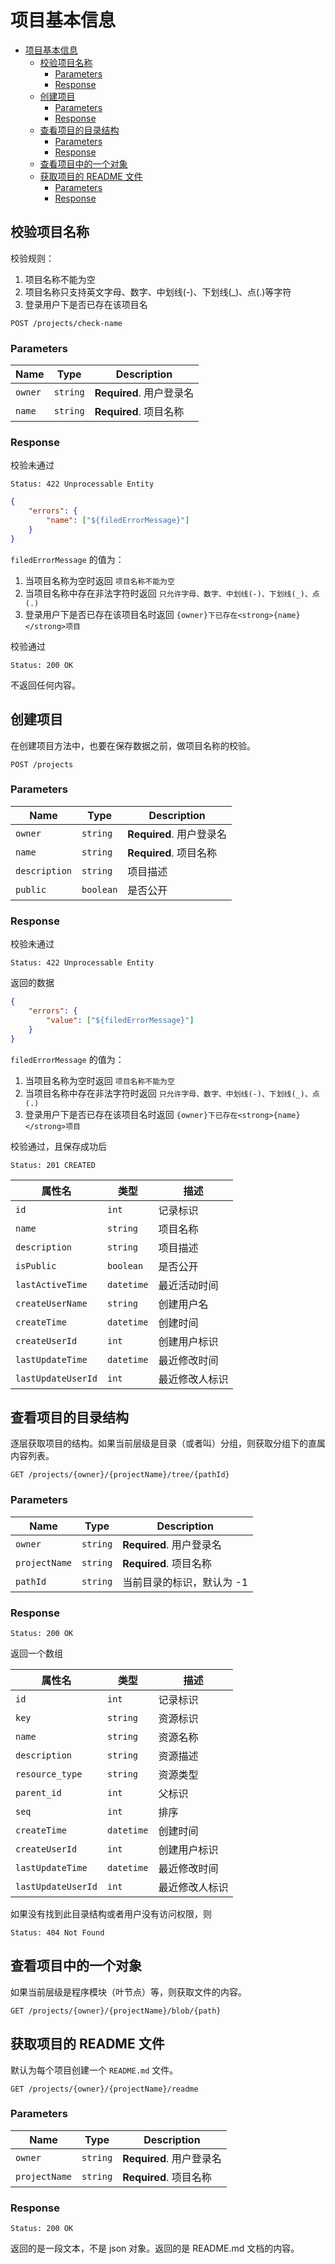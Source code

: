 # 项目基本信息

- [项目基本信息](#%E9%A1%B9%E7%9B%AE%E5%9F%BA%E6%9C%AC%E4%BF%A1%E6%81%AF)
  - [校验项目名称](#%E6%A0%A1%E9%AA%8C%E9%A1%B9%E7%9B%AE%E5%90%8D%E7%A7%B0)
    - [Parameters](#parameters)
    - [Response](#response)
  - [创建项目](#%E5%88%9B%E5%BB%BA%E9%A1%B9%E7%9B%AE)
    - [Parameters](#parameters-1)
    - [Response](#response-1)
  - [查看项目的目录结构](#%E6%9F%A5%E7%9C%8B%E9%A1%B9%E7%9B%AE%E7%9A%84%E7%9B%AE%E5%BD%95%E7%BB%93%E6%9E%84)
    - [Parameters](#parameters-2)
    - [Response](#response-2)
  - [查看项目中的一个对象](#%E6%9F%A5%E7%9C%8B%E9%A1%B9%E7%9B%AE%E4%B8%AD%E7%9A%84%E4%B8%80%E4%B8%AA%E5%AF%B9%E8%B1%A1)
  - [获取项目的 README 文件](#%E8%8E%B7%E5%8F%96%E9%A1%B9%E7%9B%AE%E7%9A%84-readme-%E6%96%87%E4%BB%B6)
    - [Parameters](#parameters-3)
    - [Response](#response-3)

## 校验项目名称

校验规则：

1. 项目名称不能为空
2. 项目名称只支持英文字母、数字、中划线(-)、下划线(_)、点(.)等字符
3. 登录用户下是否已存在该项目名

```text
POST /projects/check-name
```

### Parameters

| Name    | Type     | Description              |
| ------- | -------- | ------------------------ |
| `owner` | `string` | **Required**. 用户登录名 |
| `name`  | `string` | **Required**. 项目名称   |

### Response

校验未通过

```text
Status: 422 Unprocessable Entity
```

```json
{
    "errors": {
        "name": ["${filedErrorMessage}"]
    }
}
```

`filedErrorMessage` 的值为：

1. 当项目名称为空时返回 `项目名称不能为空`
2. 当项目名称中存在非法字符时返回 `只允许字母、数字、中划线(-)、下划线(_)、点(.)`
3. 登录用户下是否已存在该项目名时返回 `{owner}下已存在<strong>{name}</strong>项目`

校验通过

```text
Status: 200 OK
```

不返回任何内容。

## 创建项目

在创建项目方法中，也要在保存数据之前，做项目名称的校验。

```text
POST /projects
```

### Parameters

| Name          | Type      | Description              |
| ------------- | --------- | ------------------------ |
| `owner`       | `string`  | **Required**. 用户登录名 |
| `name`        | `string`  | **Required**. 项目名称   |
| `description` | `string`  | 项目描述                 |
| `public`      | `boolean` | 是否公开                 |

### Response

校验未通过

```text
Status: 422 Unprocessable Entity
```

返回的数据

```json
{
    "errors": {
        "value": ["${filedErrorMessage}"]
    }
}
```

`filedErrorMessage` 的值为：

1. 当项目名称为空时返回 `项目名称不能为空`
2. 当项目名称中存在非法字符时返回 `只允许字母、数字、中划线(-)、下划线(_)、点(.)`
3. 登录用户下是否已存在该项目名时返回 `{owner}下已存在<strong>{name}</strong>项目`

校验通过，且保存成功后

```text
Status: 201 CREATED
```

| 属性名             | 类型       | 描述           |
| ------------------ | ---------- | -------------- |
| `id`               | `int`      | 记录标识       |
| `name`             | `string`   | 项目名称       |
| `description`      | `string`   | 项目描述       |
| `isPublic`         | `boolean`  | 是否公开       |
| `lastActiveTime`   | `datetime` | 最近活动时间   |
| `createUserName`   | `string`   | 创建用户名     |
| `createTime`       | `datetime` | 创建时间       |
| `createUserId`     | `int`      | 创建用户标识   |
| `lastUpdateTime`   | `datetime` | 最近修改时间   |
| `lastUpdateUserId` | `int`      | 最近修改人标识 |

## 查看项目的目录结构

逐层获取项目的结构。如果当前层级是目录（或者叫）分组，则获取分组下的直属内容列表。

```text
GET /projects/{owner}/{projectName}/tree/{pathId}
```

### Parameters

| Name          | Type     | Description               |
| ------------- | -------- | ------------------------- |
| `owner`       | `string` | **Required**. 用户登录名  |
| `projectName` | `string` | **Required**. 项目名称    |
| `pathId`      | `string` | 当前目录的标识，默认为 -1 |

### Response

```text
Status: 200 OK
```

返回一个数组

| 属性名             | 类型       | 描述           |
| ------------------ | ---------- | -------------- |
| `id`               | `int`      | 记录标识       |
| `key`              | `string`   | 资源标识       |
| `name`             | `string`   | 资源名称       |
| `description`      | `string`   | 资源描述       |
| `resource_type`    | `string`   | 资源类型       |
| `parent_id`        | `int`      | 父标识         |
| `seq`              | `int`      | 排序           |
| `createTime`       | `datetime` | 创建时间       |
| `createUserId`     | `int`      | 创建用户标识   |
| `lastUpdateTime`   | `datetime` | 最近修改时间   |
| `lastUpdateUserId` | `int`      | 最近修改人标识 |

如果没有找到此目录结构或者用户没有访问权限，则

```text
Status: 404 Not Found
```

## 查看项目中的一个对象

如果当前层级是程序模块（叶节点）等，则获取文件的内容。

```text
GET /projects/{owner}/{projectName}/blob/{path}
```

## 获取项目的 README 文件

默认为每个项目创建一个 `README.md` 文件。

```text
GET /projects/{owner}/{projectName}/readme
```

### Parameters

| Name          | Type     | Description               |
| ------------- | -------- | ------------------------- |
| `owner`       | `string` | **Required**. 用户登录名  |
| `projectName` | `string` | **Required**. 项目名称    |

### Response

```text
Status: 200 OK
```

返回的是一段文本，不是 json 对象。返回的是 README.md 文档的内容。
